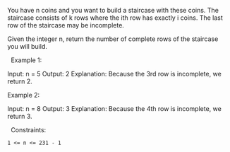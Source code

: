 You have n coins and you want to build a staircase with these coins. The staircase consists of k rows where the ith row has exactly i coins. The last row of the staircase may be incomplete.

Given the integer n, return the number of complete rows of the staircase you will build.

 
Example 1:

Input: n = 5
Output: 2
Explanation: Because the 3rd row is incomplete, we return 2.


Example 2:

Input: n = 8
Output: 3
Explanation: Because the 4th row is incomplete, we return 3.


 
Constraints:


	1 <= n <= 231 - 1

